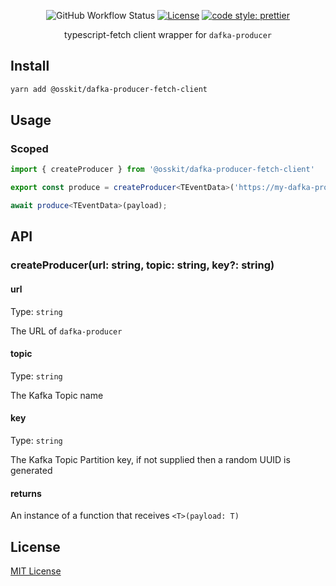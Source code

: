 <div align="center">
 
  ![GitHub Workflow Status](https://img.shields.io/github/workflow/status/osskit/dafka-proudcer-fetch-client/bump) [![License](https://img.shields.io/badge/license-MIT-blue.svg)](https://github.com/osskit/dafka-producer-fetch-client/blob/master/LICENSE.md) [![code style: prettier](https://img.shields.io/badge/code_style-prettier-ff69b4.svg?style=flat-square)](https://github.com/prettier/prettier)

typescript-fetch client wrapper for `dafka-producer`  
</div>

## Install
```sh
yarn add @osskit/dafka-producer-fetch-client
```
## Usage
### Scoped
```ts
import { createProducer } from '@osskit/dafka-producer-fetch-client'

export const produce = createProducer<TEventData>('https://my-dafka-producer-url', 'my-topic', 'my-partition-key');

await produce<TEventData>(payload);
```

## API
### createProducer(url: string, topic: string, key?: string)
#### url
Type: `string`

The URL of `dafka-producer`

#### topic
Type: `string`

The Kafka Topic name

#### key
Type: `string`

The Kafka Topic Partition key, if not supplied then a random UUID is generated

#### returns
An instance of a function that receives `<T>(payload: T)`

## License
[MIT License](LICENSE)

